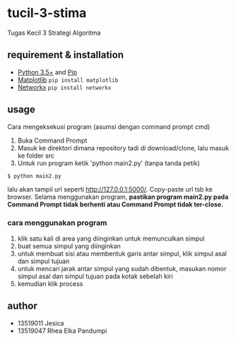 # tucil-3-stima
Tugas Kecil 3 Strategi Algoritma

## requirement & installation
- [Python 3.5+](https://www.python.org/) and [Pip](https://pypi.org/project/pip/)
- [Matplotlib](https://pypi.org/project/matplotlib/) 
  ``` pip install matplotlib ```
- [Networkx](https://pypi.org/project/networkx/)
  ``` pip install networkx ```
    
## usage
Cara mengeksekusi program (asumsi dengan command prompt cmd)
1. Buka Command Prompt
2. Masuk ke direktori dimana repository tadi di download/clone, lalu masuk ke folder src
3. Untuk run program ketik 'python main2.py' (tanpa tanda petik)
  ```bash
  $ python main2.py
  ```
  lalu akan tampil url seperti http://127.0.0.1:5000/. Copy-paste url tsb ke browser. Selama menggunakan program, **pastikan program main2.py pada Command Prompt tidak berhenti atau Command Prompt tidak ter-close.**
  
### cara menggunakan program
1. klik satu kali di area yang diinginkan untuk memunculkan simpul
2. buat semua simpul yang diinginkan
3. untuk membuat sisi atau membentuk garis antar simpul, klik simpul asal dan simpul tujuan
4. untuk mencari jarak antar simpul yang sudah dibentuk, masukan nomor simpul asal dan simpul tujuan pada kotak sebelah kiri
5. kemudian klik process 

## author
- 13519011 Jesica
- 13519047 Rhea Elka Pandumpi
